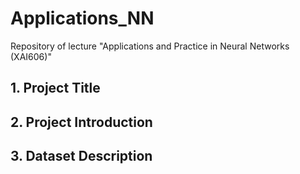 # Applications_NN
Repository of lecture "Applications and Practice in Neural Networks (XAI606)"

## 1. Project Title
## 2. Project Introduction
## 3. Dataset Description
